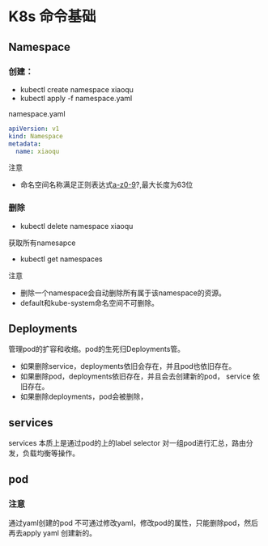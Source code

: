 # K8s 命令基础

## Namespace

### 创建：

* kubectl create namespace xiaoqu
* kubectl apply -f namespace.yaml

namespace.yaml

```yaml
apiVersion: v1
kind: Namespace
metadata:
  name: xiaoqu
```

注意

* 命名空间名称满足正则表达式[a-z0-9]([-a-z0-9]*[a-z0-9])?,最大长度为63位

### 删除

* kubectl delete namespace xiaoqu

获取所有namesapce

* kubectl get namespaces

注意

* 删除一个namespace会自动删除所有属于该namespace的资源。
* default和kube-system命名空间不可删除。

## Deployments

管理pod的扩容和收缩。pod的生死归Deployments管。

* 如果删除service，deployments依旧会存在，并且pod也依旧存在。
* 如果删除pod，deployments依旧存在，并且会去创建新的pod， service 依旧存在。
* 如果删除deployments，pod会被删除，

## services

services 本质上是通过pod的上的label selector 对一组pod进行汇总，路由分发，负载均衡等操作。

## pod

### 注意

通过yaml创建的pod 不可通过修改yaml，修改pod的属性，只能删除pod，然后再去apply yaml 创建新的。

